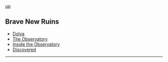 
[up][]

Brave New Ruins
---------------

- [Dolya][0]
- [The Observatory][1]
- [Inside the Observatory][2]
- [Discovered][3]

---

[up]: <https://github.com/evan-erdos/trail-of-cthulhu/blob/master/outline/act-0/act.md>
[0]: <https://github.com/evan-erdos/trail-of-cthulhu/blob/master/outline/act-0/seq-5/scene-0.md>
[1]: <https://github.com/evan-erdos/trail-of-cthulhu/blob/master/outline/act-0/seq-5/scene-1.md>
[2]: <https://github.com/evan-erdos/trail-of-cthulhu/blob/master/outline/act-0/seq-5/scene-2.md>
[3]: <https://github.com/evan-erdos/trail-of-cthulhu/blob/master/outline/act-0/seq-5/scene-3.md>
